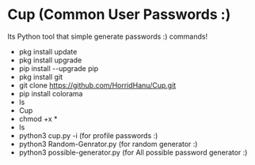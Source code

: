 # Cup (Common User Passwords :)
Its Python tool that simple generate passwords :)
commands!
* pkg install update
* pkg install upgrade
* pip install --upgrade pip
* pkg install git
* git clone https://github.com/HorridHanu/Cup.git
* pip install colorama
* ls
* Cup
* chmod +x *
* ls
* python3 cup.py -i (for profile passwords :)
* python3 Random-Genrator.py (for random generator :)
* python3 possible-generator.py (for All possible password generator :)
